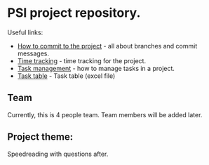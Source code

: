 # PSI project repository.

Useful links:
- [How to commit to the project](Info/GitInfo.md) - all about branches and commit messages. 
- [Time tracking](Info/Time_tracking.md) - time tracking for the project.
- [Task management](Info/Task_management.md) - how to manage tasks in a project.
- [Task table](Info/Tasks.xlsx) - Task table (excel file)

## Team
Currently, this is 4 people team.
Team members will be added later.

## Project theme:
Speedreading with questions after.
